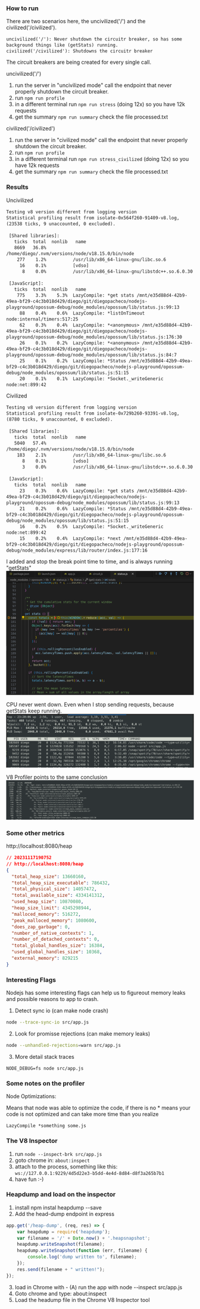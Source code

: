 ### How to run

There are two scenarios here, the uncivilized('/') and the civilized('/civilized').
```
uncivilized('/'): Never shutdown the circuitr breaker, so has some background things like (getStats) running.
civilized('/civilized'): Shutdowns the circuitr breaker
```
The circuit breakers are being created for every single call.


uncivilized('/')
1. run the server in "uncivilized mode" call the endpoint that never properly shutdown the circuit breaker.
2. run `npm run profile`
3. in a different terminal run `npm run stress` (doing 12x) so you have 12k requests
4. get the summary `npm run summary` check the file processed.txt

civilized('/civilized')
1. run the server in "civilized mode" call the endpoint that never properly shutdown the circuit breaker.
2. run `npm run profile`
3. in a different terminal run `npm run stress_civilized` (doing 12x) so you have 12k requests
4. get the summary `npm run summary` check the file processed.txt

### Results

Uncivilized
```
Testing v8 version different from logging version
Statistical profiling result from isolate-0x564f260-91409-v8.log, (23538 ticks, 9 unaccounted, 0 excluded).

 [Shared libraries]:
   ticks  total  nonlib   name
   8669   36.8%          /home/diego/.nvm/versions/node/v18.15.0/bin/node
    277    1.2%          /usr/lib/x86_64-linux-gnu/libc.so.6
     16    0.1%          [vdso]
      8    0.0%          /usr/lib/x86_64-linux-gnu/libstdc++.so.6.0.30

 [JavaScript]:
   ticks  total  nonlib   name
    775    3.3%    5.3%  LazyCompile: *get stats /mnt/e35d88d4-42b9-49ea-bf29-c4c3b018d429/diego/git/diegopacheco/nodejs-playground/opossum-debug/node_modules/opossum/lib/status.js:99:13
     88    0.4%    0.6%  LazyCompile: *listOnTimeout node:internal/timers:517:25
     62    0.3%    0.4%  LazyCompile: *<anonymous> /mnt/e35d88d4-42b9-49ea-bf29-c4c3b018d429/diego/git/diegopacheco/nodejs-playground/opossum-debug/node_modules/opossum/lib/status.js:176:30
     26    0.1%    0.2%  LazyCompile: *<anonymous> /mnt/e35d88d4-42b9-49ea-bf29-c4c3b018d429/diego/git/diegopacheco/nodejs-playground/opossum-debug/node_modules/opossum/lib/status.js:84:7
     25    0.1%    0.2%  LazyCompile: *Status /mnt/e35d88d4-42b9-49ea-bf29-c4c3b018d429/diego/git/diegopacheco/nodejs-playground/opossum-debug/node_modules/opossum/lib/status.js:51:15
     20    0.1%    0.1%  LazyCompile: *Socket._writeGeneric node:net:899:42
```

Civilized
```
Testing v8 version different from logging version
Statistical profiling result from isolate-0x729b260-93391-v8.log, (8780 ticks, 9 unaccounted, 0 excluded).

 [Shared libraries]:
   ticks  total  nonlib   name
   5040   57.4%          /home/diego/.nvm/versions/node/v18.15.0/bin/node
    183    2.1%          /usr/lib/x86_64-linux-gnu/libc.so.6
      8    0.1%          [vdso]
      3    0.0%          /usr/lib/x86_64-linux-gnu/libstdc++.so.6.0.30

 [JavaScript]:
   ticks  total  nonlib   name
     23    0.3%    0.6%  LazyCompile: *get stats /mnt/e35d88d4-42b9-49ea-bf29-c4c3b018d429/diego/git/diegopacheco/nodejs-playground/opossum-debug/node_modules/opossum/lib/status.js:99:13
     21    0.2%    0.6%  LazyCompile: *Status /mnt/e35d88d4-42b9-49ea-bf29-c4c3b018d429/diego/git/diegopacheco/nodejs-playground/opossum-debug/node_modules/opossum/lib/status.js:51:15
     16    0.2%    0.5%  LazyCompile: *Socket._writeGeneric node:net:899:42
     15    0.2%    0.4%  LazyCompile: *next /mnt/e35d88d4-42b9-49ea-bf29-c4c3b018d429/diego/git/diegopacheco/nodejs-playground/opossum-debug/node_modules/express/lib/router/index.js:177:16
```     

I added and stop the break point time to time, and is always running "getStats"
<img src="getStats-runs-everry-1-sec.png"></img>

CPU never went down. Even when I stop sending requests, because getStats keep running.
<img src="CPU_dont_go_down.png"></img>

V8 Profiler points to the same conclusion <BR>
<img src="v8-profiler-summary.png"></img>

### Some other metrics

http://localhost:8080/heap
```json
// 20231117190752
// http://localhost:8080/heap
{
  "total_heap_size": 13660160,
  "total_heap_size_executable": 786432,
  "total_physical_size": 14057472,
  "total_available_size": 4334141312,
  "used_heap_size": 10870080,
  "heap_size_limit": 4345298944,
  "malloced_memory": 516272,
  "peak_malloced_memory": 1080600,
  "does_zap_garbage": 0,
  "number_of_native_contexts": 1,
  "number_of_detached_contexts": 0,
  "total_global_handles_size": 16384,
  "used_global_handles_size": 10368,
  "external_memory": 829215
}
```

### Interesting Flags

Nodejs has some interesting flags can help us to figureout memory leaks and possible reasons to app to crash.

1) Detect sync io (can make node crash)
```bash
node --trace-sync-io src/app.js
```
2) Look for promisse rejections (can make memory leaks)
```bash
node --unhandled-rejections=warn src/app.js
```
3) More detail stack traces
```
NODE_DEBUG=fs node src/app.js
```

### Some notes on the profiler

Node Optimizations:

Means that node was able to optimize the code, if there is no * means your code 
is not optimized and can take more time than you realize
```
LazyCompile *something some.js 
```

### The V8 Inspector

1. run `node --inspect-brk src/app.js` 
2. goto chrome in: `about:inspect`
3. attach to the process, something like this: `ws://127.0.0.1:9229/4d5d22e3-b5dd-4e4d-8d84-d8f3a265b7b1`
4. have fun :-)

### Heapdump and load on the inspector

1. install npm instal heapdump --save
2. Add the head-dump endpoint in express
```js
app.get('/heap-dump', (req, res) => {
    var heapdump = require('heapdump');
    var filename = '/' + Date.now() + '.heapsnapshot';
    heapdump.writeSnapshot(filename);
    heapdump.writeSnapshot(function (err, filename) {
        console.log('dump written to', filename);
    });
    res.send(filename + " written!");
});
```
3. load in Chrome with - (A) run the app with node --inspect src/app.js
4. Goto chrome and type: about:inspect
5. Load the headump file in the Chrome V8 Inspector tool